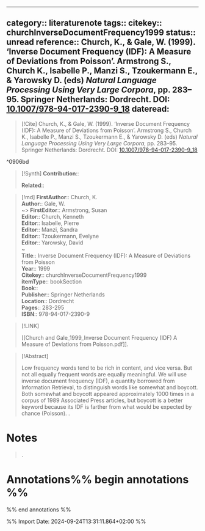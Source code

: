 
---
category:: literaturenote
tags:: 
citekey:: churchInverseDocumentFrequency1999
status:: unread
reference:: Church, K., & Gale, W. (1999). ‘Inverse Document Frequency (IDF): A Measure of Deviations from Poisson’. Armstrong S., Church K., Isabelle P., Manzi S., Tzoukermann E., & Yarowsky D. (eds) _Natural Language Processing Using Very Large Corpora_, pp. 283–95. Springer Netherlands: Dordrecht. DOI: [10.1007/978-94-017-2390-9_18](https://doi.org/10.1007/978-94-017-2390-9_18)
dateread:
---

> [!Cite]
> Church, K., & Gale, W. (1999). ‘Inverse Document Frequency (IDF): A Measure of Deviations from Poisson’. Armstrong S., Church K., Isabelle P., Manzi S., Tzoukermann E., & Yarowsky D. (eds) _Natural Language Processing Using Very Large Corpora_, pp. 283–95. Springer Netherlands: Dordrecht. DOI: [10.1007/978-94-017-2390-9_18](https://doi.org/10.1007/978-94-017-2390-9_18)

^0906bd

>[!Synth]
>**Contribution**:: 
>
>**Related**:: 
>

>[!md]
> **FirstAuthor**:: Church, K.  
> **Author**:: Gale, W.  
~> **FirstEditor**:: Armstrong, Susan  
> **Editor**:: Church, Kenneth  
> **Editor**:: Isabelle, Pierre  
> **Editor**:: Manzi, Sandra  
> **Editor**:: Tzoukermann, Evelyne  
> **Editor**:: Yarowsky, David  
~    
> **Title**:: Inverse Document Frequency (IDF): A Measure of Deviations from Poisson  
> **Year**:: 1999   
> **Citekey**:: churchInverseDocumentFrequency1999  
> **itemType**:: bookSection  
> **Book**::   
> **Publisher**:: Springer Netherlands  
> **Location**:: Dordrecht   
> **Pages**:: 283-295  
> **ISBN**:: 978-94-017-2390-9    

> [!LINK] 
>
> [[Church and Gale_1999_Inverse Document Frequency (IDF) A Measure of Deviations from Poisson.pdf]].

> [!Abstract]
>
> Low frequency words tend to be rich in content, and vice versa. But not all equally frequent words are equally meaningful. We will use inverse document frequency (IDF), a quantity borrowed from Information Retrieval, to distinguish words like somewhat and boycott. Both somewhat and boycott appeared approximately 1000 times in a corpus of 1989 Associated Press articles, but boycott is a better keyword because its IDF is farther from what would be expected by chance (Poisson).
>.
> 
# Notes
>.


# Annotations%% begin annotations %%


%% end annotations %%

%% Import Date: 2024-09-24T13:31:11.864+02:00 %%
